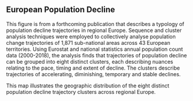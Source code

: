 ## European Population Decline ##

This figure is from a forthcoming publication that describes a typology of population decline trajectories in regional Europe. Sequence and cluster analysis techniques were employed to collectively analyse population change trajectories of 1,871 sub-national areas across 43 European territories. Using Eurostat and national statistics annual population count data (2000-2018), the analysis finds that trajectories of population decline can be grouped into eight distinct clusters, each describing nuances relating to the pace, timing and extent of decline. The clusters describe trajectories of accelerating, diminishing, temporary and stable declines. 

This map illustrates the geographic distribution of the eight distinct population decline trajectory clusters across regional Europe.

